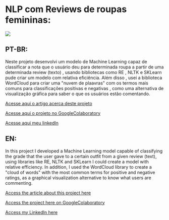 # NLP com Reviews de roupas femininas:
<img src="https://images.pexels.com/photos/6567737/pexels-photo-6567737.jpeg?auto=compress&cs=tinysrgb&dpr=2&h=750&w=1260">

## PT-BR:
<p>
  Neste projeto desenvolvi um modelo de Machine Learning capaz de classificar a nota que o usuário deu para determinada roupa a partir de uma determinada review (texto) , usando bibliotecas como RE , NLTK e SKLearn pude criar um modelo com relativa eficiência. Além disso , usei a biblioteca WordCloud para criar uma "nuvem de plaavras" com os termos mais comuns para classificações positivas e negativas , como uma alternativa de visualização gráfica para saber o que os usuários estão comentando.
</p>

<p><a href="https://luis-miguel-code.medium.com/criando-um-modelo-de-nlp-do-zero-com-python-5ae278568119" target="_blank">Acesse aqui o artigo acerca deste projeto</a></p>
<p><a href="https://github.com/LuisMig-code/NLP-com-Reviews-de-roupas-femininas/blob/main/NLP_Reviews_roupas_femininas.ipynb">
  Acesse aqui o projeto no GoogleColaboratory </a></p>
<p><a href="www.linkedin.com/in/luis-miguel-code">Acesse aqui meu linkedIn</a></p>

## EN:
<p>
  In this project I developed a Machine Learning model capable of classifying the grade that the user gave to a certain outfit from a given review (text), using libraries like RE, NLTK and SKLearn I could create a model with relative efficiency. In addition, I used the WordCloud library to create a "cloud of words" with the most common terms for positive and negative ratings, as a graphical visualization alternative to know what users are commenting.
</p>

<p><a href="https://luis-miguel-code.medium.com/creating-an-nlp-template-from-scratch-with-python-a6dcd90513e7" target="_blank">Access the article about this project here</a></p>
<p><a href="https://github.com/LuisMig-code/NLP-com-Reviews-de-roupas-femininas/blob/main/NLP_Reviews_roupas_femininas.ipynb">Access the project here on GoogleColaboratory </a></p>
<p><a href="www.linkedin.com/in/luis-miguel-code">Access my LinkedIn here</a></p>
